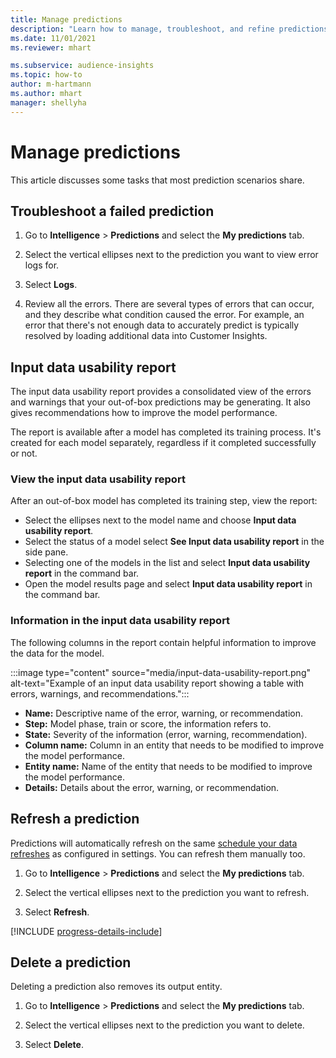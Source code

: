 ```yaml
---
title: Manage predictions
description: "Learn how to manage, troubleshoot, and refine predictions."
ms.date: 11/01/2021
ms.reviewer: mhart

ms.subservice: audience-insights
ms.topic: how-to
author: m-hartmann
ms.author: mhart
manager: shellyha
---
```


# Manage predictions

This article discusses some tasks that most prediction scenarios share.

## Troubleshoot a failed prediction

1. Go to **Intelligence** > **Predictions** and select the **My predictions** tab.

1. Select the vertical ellipses next to the prediction you want to view error logs for.

1. Select **Logs**.

1. Review all the errors. There are several types of errors that can occur, and they describe what condition caused the error. For example, an error that there's not enough data to accurately predict is typically resolved by loading additional data into Customer Insights.

## Input data usability report

The input data usability report provides a consolidated view of the errors and warnings that your out-of-box predictions may be generating. It also gives recommendations how to improve the model performance.

The report is available after a model has completed its training process. It's created for each model separately, regardless if it completed successfully or not.

### View the input data usability report

After an out-of-box model has completed its training step, view the report:
- Select the ellipses next to the model name and choose **Input data usability report**.
- Select the status of a model select **See Input data usability report** in the side pane.
- Selecting one of the models in the list and select **Input data usability report** in the command bar.
- Open the model results page and select **Input data usability report** in the command bar.

### Information in the input data usability report

The following columns in the report contain helpful information to improve the data for the model.

:::image type="content" source="media/input-data-usability-report.png" alt-text="Example of an input data usability report showing a table with errors, warnings, and recommendations.":::

- **Name:** Descriptive name of the error, warning, or recommendation.
- **Step:** Model phase, train or score, the information refers to.
- **State:** Severity of the information (error, warning, recommendation).
- **Column name:** Column in an entity that needs to be modified to improve the model performance.
- **Entity name:** Name of the entity that needs to be modified to improve the model performance.
- **Details:** Details about the error, warning, or recommendation.

## Refresh a prediction

Predictions will automatically refresh on the same [schedule your data refreshes](schedule-refresh.md) as configured in settings. You can refresh them manually too.

1. Go to **Intelligence** > **Predictions** and select the **My predictions** tab.

1. Select the vertical ellipses next to the prediction you want to refresh.

1. Select **Refresh**.

[!INCLUDE [progress-details-include](includes/progress-details-pane.md)]

## Delete a prediction

Deleting a prediction also removes its output entity.

1. Go to **Intelligence** > **Predictions** and select the **My predictions** tab.

1. Select the vertical ellipses next to the prediction you want to delete.

1. Select **Delete**.
